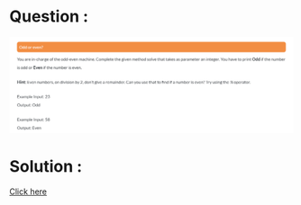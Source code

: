 # Question :
![odd or even?](https://github.com/prabhu30/coding/blob/main/Edyst/Python%20-%20Intro%20to%20Advanced/48_odd%20or%20even/image.png)

# Solution :
[Click here](https://github.com/prabhu30/coding/blob/main/Edyst/Python%20-%20Intro%20to%20Advanced/48_odd%20or%20even/solution.py)
